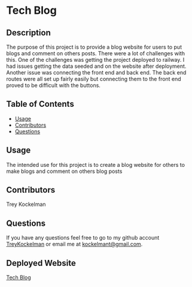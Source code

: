 # Tech Blog

  
  ## Description
  The purpose of this project is to provide a blog website for users to put blogs and comment on others posts. There were a lot of challenges with this. One of the challenges was getting the project deployed to railway. I had issues getting the data seeded and on the website after deployment. Another issue was connecting the front end and back end. The back end routes were all set up fairly easily but connecting them to the front end proved to be difficult with the buttons.

  ## Table of Contents
  - [Usage](#usage)
  - [Contributors](#contributors)
  - [Questions](#questions)

  ## Usage
  The intended use for this project is to create a blog website for others to make blogs and comment on others blog posts

  ## Contributors
  Trey Kockelman

  ## Questions
  If you have any questions feel free to go to my github account [TreyKockelman](https://github.com/TreyKockelman) or email me at [kockelmant@gmail.com](kockelmant@gmail.com).

  ## Deployed Website
  [Tech Blog](https://14-trey-kockelman-tech-blog-production.up.railway.app/)
  
